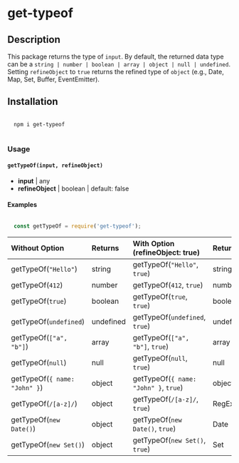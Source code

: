 # get-typeof

## Description

This package returns the type of `input`. By default, the returned data type can be a `string | number | boolean | array | object | null | undefined`. Setting `refineObject` to `true` returns the refined type of `object` (e.g., Date, Map, Set, Buffer, EventEmitter).

## Installation
```sh

  npm i get-typeof
  
```

### Usage

#### `getTypeOf(input, refineObject)`

  - **input** | any
  - **refineObject** | boolean | default: false

#### Examples

```js

  const getTypeOf = require('get-typeof');

```

| Without Option | Returns |  With Option (refineObject: true) | Returns |
| :--------------|:--------|:-------------|:--------|
| getTypeOf(`"Hello"`) | string | getTypeOf(`"Hello"`, `true`)| string |
| getTypeOf(`412`) | number | getTypeOf(`412`, `true`) | number |
| getTypeOf(`true`) | boolean |  getTypeOf(`true`, `true`) | boolean |
| getTypeOf(`undefined`) | undefined | getTypeOf(`undefined`, `true`)| undefined |
| getTypeOf(`["a", "b"]`) | array | getTypeOf(`["a", "b"]`, `true`)| array |
| getTypeOf(`null`) | null | getTypeOf(`null`, `true`) | null |
| getTypeOf(`{ name: "John" }`) | object | getTypeOf(`{ name: "John" }`, `true`) | object |
| getTypeOf(`/[a-z]/`) | object | getTypeOf(`/[a-z]/`, `true`) | RegExp |
| getTypeOf(`new Date()`) | object | getTypeOf(`new Date()`, `true`) | Date |
| getTypeOf(`new Set()`) | object | getTypeOf(`new Set()`, `true`) | Set |



